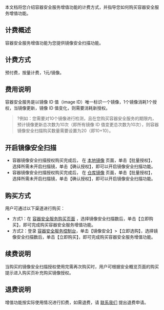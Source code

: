 本文档将您介绍容器安全服务增值功能的计费方式，并指导您如何购买容器安全服务增值功能。

## 计费概述
容器安全服务增值功能为您提供镜像安全扫描功能。

## 计费方式
预付费，按量计费，1元/镜像。

## 费用说明
容器安全服务是以镜像 ID 值（image ID）唯一标识一个镜像，1个镜像消耗1个授权，当镜像更新，镜像 ID 值变化，则需要消耗新授权。
>?例如：您需要对10个镜像进行检测，且在您购买容器安全服务的期限内，预计镜像更新总次数为10次（即所有镜像 ID 值变更总次数为10次），则容器镜像安全扫描购买数量需要设置为20（即10+10）。

## 开启镜像安全扫描
- 容器镜像安全扫描授权购买完成后， 在 [本地镜像](https://console.cloud.tencent.com/tcss/security/image) 页面，单击【批量授权】，选择所需未开启扫描镜，单击【确认授权】，即可以开启镜像安全扫描功能。
- 容器镜像安全扫描授权购买完成后， 在 [仓库镜像](https://console.cloud.tencent.com/tcss/security/imageStore) 页面，单击【批量授权】，选择所需未开启扫描镜，单击【确认授权】，即可以开启镜像安全扫描功能。

## 购买方式
用户可通过以下渠道进行购买：
- 方式1：在 [容器安全服务购买页面](https://buy.cloud.tencent.com/tcss) ，选择镜像安全扫描数后，单击【立即购买】，即可完成购买容器安全服务增值功能。
- 方式2：登录 [容器安全服务控制台](https://console.cloud.tencent.com/tcss)，单击【镜像安全】>【立即选购】，选择镜像安全扫描数后，单击【立即购买】，即可完成购买容器安全服务增值功能。

## 续费说明
当购买的镜像安全扫描授权使用完需再次购买时，用户可根据安全概览页面的购买提示进入购买页补充购买镜像授权。

## 退费说明
增值功能按实际使用情况进行扣费，如需退费，请 [联系我们](https://cloud.tencent.com/act/event/connect-service) 提出退费申请。

